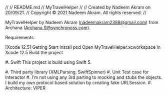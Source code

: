 
// // README.md // MyTravelHelper // // Created by Nadeem Akram on 20/09/21. // Copyright © 2021 Nadeem Akram. All rights reserved. //

MyTravelHelper by Nadeem Akram (nadeemakram2388@gmail.com) from Archana (Archana.S@synchronoss.com).

Requirements

[Xcode 12.5]
Getting Start
install pod
Open MyTravelHelper.xcworkspace in Xcode 12.5
Build the project

#. Swift This project is build using Swift 5.

#. Third party library (XMLParsing, SwiftSpinner)
#. Unit Test case for Interactor
#. I'm not using any 3rd parting to mocking and stubs the objects. I build my own protocol based solution by creating fake URLSession.
#. Architecture: VIPER 

